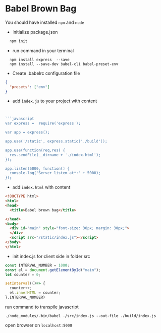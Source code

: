 # Babel Brown Bag

You should have installed `npm` and `node`

* Initialize package.json
```javascript
  npm init
```

* run command in your terminal
```
  npm install express  --save
  npm install --save-dev babel-cli babel-preset-env
```

* Create .babelrc configuration file

```json
{
  "presets": ["env"]
}
```

* add `index.js` to your project
with content
```javascript


```javascript
var express =  require('express');

var app = express();

app.use('/static', express.static('./build'));

app.use(function(req,res) {
  res.sendFile(__dirname + './index.html');
});

app.listen(5000, function() {
  console.log('Server listen at*:' + 5000);
});
```

* add `index.html`
with content

```html
<!DOCTYPE html>
<html>
<head>
  <title>Babel brown bag</title>

</head>
<body>
  <div id="main" style="font-size: 30px; margin: 30px;">
  </div>
  <script src="/static/index.js"></script>
</body>
</html>

```

* init index.js for client side in folder src
```javascript
const INTERVAL_NUMBER = 1000;
const el = document.getElementById("main");
let counter = 0;

setInterval(()=> {
  counter++;
  el.innerHTML = counter;
},INTERVAL_NUMBER)

```

run command to transpile javascript

```
./node_modules/.bin/babel ./src/index.js --out-file ./build/index.js
```

open browser on `localhost:5000`
